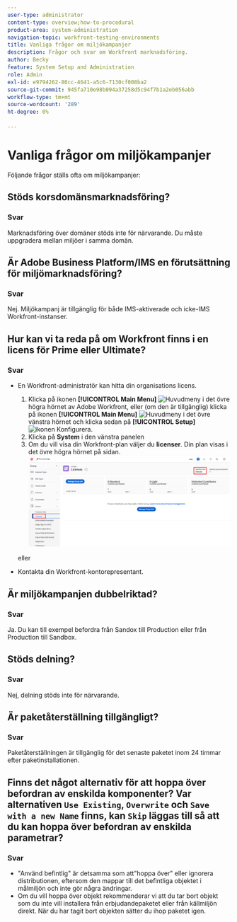 ```yaml
---
user-type: administrator
content-type: overview;how-to-procedural
product-area: system-administration
navigation-topic: workfront-testing-environments
title: Vanliga frågor om miljökampanjer
description: Frågor och svar om Workfront marknadsföring.
author: Becky
feature: System Setup and Administration
role: Admin
exl-id: e9794262-80cc-4641-a5c6-7130cf008ba2
source-git-commit: 945fa710e98b094a37258d5c94f7b1a2eb056abb
workflow-type: tm+mt
source-wordcount: '289'
ht-degree: 0%

---
```


# Vanliga frågor om miljökampanjer

Följande frågor ställs ofta om miljökampanjer:

## Stöds korsdomänsmarknadsföring?

### Svar

Marknadsföring över domäner stöds inte för närvarande. Du måste uppgradera mellan miljöer i samma domän.

## Är Adobe Business Platform/IMS en förutsättning för miljömarknadsföring?

### Svar

Nej. Miljökampanj är tillgänglig för både IMS-aktiverade och icke-IMS Workfront-instanser.

## Hur kan vi ta reda på om Workfront finns i en licens för Prime eller Ultimate?

### Svar

* En Workfront-administratör kan hitta din organisations licens.

   1. Klicka på ikonen **[!UICONTROL Main Menu]** ![Huvudmeny](/help/_includes/assets/main-menu-icon.png) i det övre högra hörnet av Adobe Workfront, eller (om den är tillgänglig) klicka på ikonen **[!UICONTROL Main Menu]** ![Huvudmeny](/help/_includes/assets/main-menu-icon-left-nav.png) i det övre vänstra hörnet och klicka sedan på **[!UICONTROL Setup]** ![ikonen Konfigurera](/help/_includes/assets/gear-icon-setup.png).
   1. Klicka på **System** i den vänstra panelen
   1. Om du vill visa din Workfront-plan väljer du **licenser**.
Din plan visas i det övre högra hörnet på sidan.
      ![Hitta plan](assets/locate-plan.png)

  eller
* Kontakta din Workfront-kontorepresentant.

## Är miljökampanjen dubbelriktad?

### Svar

Ja. Du kan till exempel befordra från Sandox till Production eller från Production till Sandbox.

## Stöds delning?

### Svar

Nej, delning stöds inte för närvarande.

## Är paketåterställning tillgängligt?

### Svar

Paketåterställningen är tillgänglig för det senaste paketet inom 24 timmar efter paketinstallationen.

## Finns det något alternativ för att hoppa över befordran av enskilda komponenter? Var alternativen `Use Existing`, `Overwrite` och `Save with a new Name` finns, kan `Skip` läggas till så att du kan hoppa över befordran av enskilda parametrar?

### Svar

* &quot;Använd befintlig&quot; är detsamma som att&quot;hoppa över&quot; eller ignorera distributionen, eftersom den mappar till det befintliga objektet i målmiljön och inte gör några ändringar.
* Om du vill hoppa över objekt rekommenderar vi att du tar bort objekt som du inte vill installera från erbjudandepaketet eller från källmiljön direkt. När du har tagit bort objekten sätter du ihop paketet igen.
